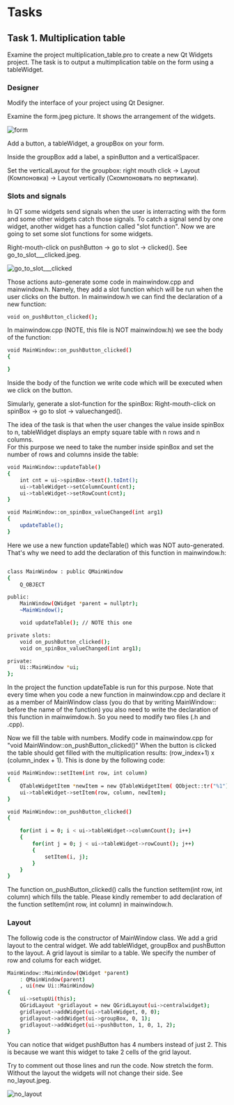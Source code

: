 # Tasks

## Task 1. Multiplication table 

Examine the project multiplication_table.pro to create a new Qt Widgets project. 
The task is to output a multimplication table on the form using a tableWidget. 

### Designer

Modify the interface of your project using Qt Designer.

Examine the form.jpeg picture. It shows the arrangement of the widgets.

![form](https://github.com/marymex/QT_layouts_buttons_tableWidget/blob/master/form.jpg)

Add a button, a tableWidget, a groupBox on your form.

Inside the groupBox add a label, a spinButton and a verticalSpacer.

Set the verticalLayout for the groupbox: right mouth click -> Layout (Компоновка) -> Layout vertically (Скомпоновать по вертикали).


### Slots and signals

In QT some widgets send signals when the user is interracting with the form and some other widgets catch those signals.
To catch a signal send by one widget, another widget has a function called "slot function". Now we are going to set some slot functions for some widgets. 

Right-mouth-click on pushButton -> go to slot -> clicked(). See go_to_slot___clicked.jpeg. 

![go_to_slot___clicked](https://github.com/marymex/QT_layouts_buttons_tableWidget/blob/master/go_to_slot___clicked.jpg)

Those actions auto-generate some code in mainwindow.cpp and mainwindow.h. Namely, they add a slot function which will be run when the user clicks on the button. In mainwindow.h we can find the declaration of a new function: 

```sh
void on_pushButton_clicked();
```

In mainwindow.cpp (NOTE, this file is NOT mainwindow.h) we see the body of the function:

```sh
void MainWindow::on_pushButton_clicked()
{

}
```

Inside the body of the function we write code which will be executed when we click on the button.

Simularly, generate a slot-function for the spinBox: Right-mouth-click on spinBox -> go to slot -> valuechanged().  

The idea of the task is that when the user changes the value inside spinBox to n, tableWidget displays an empty square table with n rows and n columns.   
For this purpose we need to take the number inside spinBox and set the number of rows and columns inside the table:  

```sh
void MainWindow::updateTable()
{
    int cnt = ui->spinBox->text().toInt();
    ui->tableWidget->setColumnCount(cnt);
    ui->tableWidget->setRowCount(cnt);
}

void MainWindow::on_spinBox_valueChanged(int arg1)
{
    updateTable();
}
```
Here we use a new function updateTable() which was NOT auto-generated. That's why we need to add the declaration of this function in mainwindow.h:

```sh

class MainWindow : public QMainWindow
{
    Q_OBJECT

public:
    MainWindow(QWidget *parent = nullptr);
    ~MainWindow();

    void updateTable(); // NOTE this one

private slots:
    void on_pushButton_clicked();
    void on_spinBox_valueChanged(int arg1);

private:
    Ui::MainWindow *ui;
};

```

In the project the function updateTable is run for this purpose. Note that every time when you code a new function in mainwindow.cpp and declare it as a member of MainWindow class (you do that by writing MainWindow:: before the name of the function) you also need to write the declaration of this function in mainwimdow.h. So you need to modify two files (.h and .cpp). 

Now we fill the table with numbers.
Modify code in mainwindow.cpp for "void MainWindow::on_pushButton_clicked()"
When the button is clicked the table should get filled with the multiplication results: (row_index+1) x (column_index + 1).
This is done by the following code: 

```sh
void MainWindow::setItem(int row, int column)
{
    QTableWidgetItem *newItem = new QTableWidgetItem( QObject::tr("%1").arg((row+1)*(column+1)) );
    ui->tableWidget->setItem(row, column, newItem);
}
```

```sh
void MainWindow::on_pushButton_clicked()
{

    for(int i = 0; i < ui->tableWidget->columnCount(); i++)
    {
        for(int j = 0; j < ui->tableWidget->rowCount(); j++)
        {
            setItem(i, j);
        }
    }
}
```

The function on_pushButton_clicked() calls the function setItem(int row, int column) which fills the table. Please kindly remember to add declaration of the function setItem(int row, int column) in mainwindow.h.  

### Layout 

The followig code is the constructor of MainWindow class. We add a grid layout to the central widget. We add tableWidget, groupBox and pushButton to the layout. A grid layout is similar to a table. We specify the number of row and colums for each widget.

```sh
MainWindow::MainWindow(QWidget *parent)
    : QMainWindow(parent)
    , ui(new Ui::MainWindow)
{
    ui->setupUi(this);
    QGridLayout *gridlayout = new QGridLayout(ui->centralwidget);
    gridlayout->addWidget(ui->tableWidget, 0, 0);
    gridlayout->addWidget(ui->groupBox, 0, 1);
    gridlayout->addWidget(ui->pushButton, 1, 0, 1, 2);
}
```
You can notice that widget pushButton has 4 numbers instead of just 2. This is because we want this widget to take 2 cells of the grid layout. 

Try to comment out those lines and run the code. Now stretch the form. Without the layout the widgets will not change their side. 
See no_layout.jpeg. 

![no_layout](https://github.com/marymex/QT_layouts_buttons_tableWidget/blob/master/no_layout.jpg)

